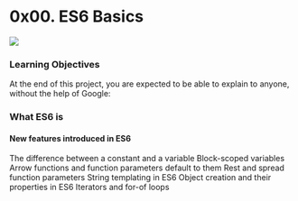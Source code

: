 <h1> 0x00. ES6 Basics</h1>
<img src="https://s3.amazonaws.com/alx-intranet.hbtn.io/uploads/medias/2019/12/08806026ef621f900121.png?X-Amz-Algorithm=AWS4-HMAC-SHA256&X-Amz-Credential=AKIARDDGGGOUSBVO6H7D%2F20230925%2Fus-east-1%2Fs3%2Faws4_request&X-Amz-Date=20230925T183140Z&X-Amz-Expires=86400&X-Amz-SignedHeaders=host&X-Amz-Signature=7328ca2695a61b4741da4199ed929eb87e3d68fe82fb2daf050ae23ae9f00b5f">
<h3>Learning Objectives</h3>
At the end of this project, you are expected to be able to explain to anyone, without the help of Google:

<h3>What ES6 is</h3>
<h4>New features introduced in ES6</h4>
The difference between a constant and a variable
Block-scoped variables
Arrow functions and function parameters default to them
Rest and spread function parameters
String templating in ES6
Object creation and their properties in ES6
Iterators and for-of loops
